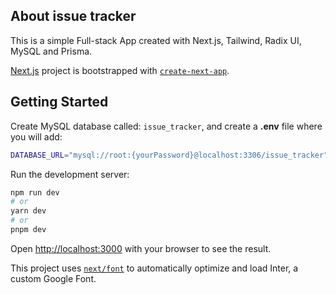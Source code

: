## About issue tracker

This is a simple Full-stack App created with Next.js, Tailwind, Radix UI, MySQL and Prisma.

[Next.js](https://nextjs.org/) project is bootstrapped with [`create-next-app`](https://github.com/vercel/next.js/tree/canary/packages/create-next-app).

## Getting Started

Create MySQL database called: `issue_tracker`, and create a **.env** file where you will add:

```bash
DATABASE_URL="mysql://root:{yourPassword}@localhost:3306/issue_tracker"
```

Run the development server:

```bash
npm run dev
# or
yarn dev
# or
pnpm dev
```

Open [http://localhost:3000](http://localhost:3000) with your browser to see the result.

This project uses [`next/font`](https://nextjs.org/docs/basic-features/font-optimization) to automatically optimize and load Inter, a custom Google Font.
